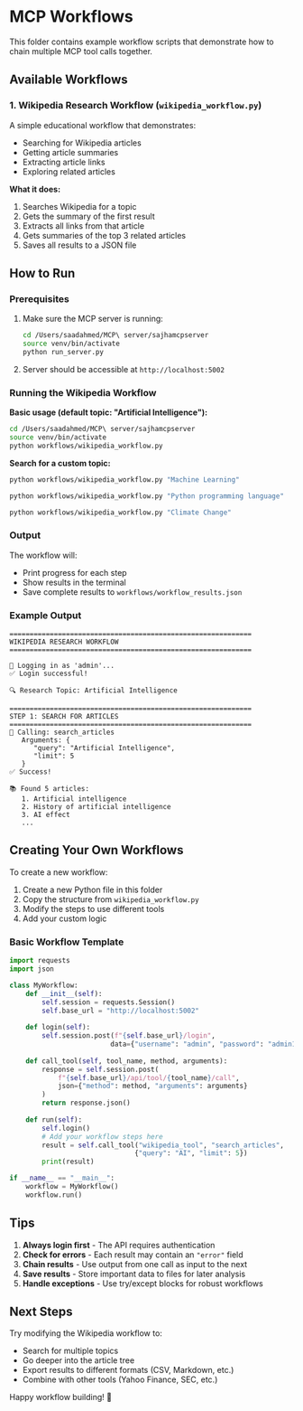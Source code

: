 # MCP Workflows

This folder contains example workflow scripts that demonstrate how to chain multiple MCP tool calls together.

## Available Workflows

### 1. Wikipedia Research Workflow (`wikipedia_workflow.py`)

A simple educational workflow that demonstrates:
- Searching for Wikipedia articles
- Getting article summaries
- Extracting article links
- Exploring related articles

**What it does:**
1. Searches Wikipedia for a topic
2. Gets the summary of the first result
3. Extracts all links from that article
4. Gets summaries of the top 3 related articles
5. Saves all results to a JSON file

## How to Run

### Prerequisites
1. Make sure the MCP server is running:
   ```bash
   cd /Users/saadahmed/MCP\ server/sajhamcpserver
   source venv/bin/activate
   python run_server.py
   ```

2. Server should be accessible at `http://localhost:5002`

### Running the Wikipedia Workflow

**Basic usage (default topic: "Artificial Intelligence"):**
```bash
cd /Users/saadahmed/MCP\ server/sajhamcpserver
source venv/bin/activate
python workflows/wikipedia_workflow.py
```

**Search for a custom topic:**
```bash
python workflows/wikipedia_workflow.py "Machine Learning"
```

```bash
python workflows/wikipedia_workflow.py "Python programming language"
```

```bash
python workflows/wikipedia_workflow.py "Climate Change"
```

### Output

The workflow will:
- Print progress for each step
- Show results in the terminal
- Save complete results to `workflows/workflow_results.json`

### Example Output
```
============================================================
WIKIPEDIA RESEARCH WORKFLOW
============================================================

🔐 Logging in as 'admin'...
✅ Login successful!

🔍 Research Topic: Artificial Intelligence

============================================================
STEP 1: SEARCH FOR ARTICLES
============================================================
🔧 Calling: search_articles
   Arguments: {
      "query": "Artificial Intelligence",
      "limit": 5
   }
✅ Success!

📚 Found 5 articles:
   1. Artificial intelligence
   2. History of artificial intelligence
   3. AI effect
   ...
```

## Creating Your Own Workflows

To create a new workflow:

1. Create a new Python file in this folder
2. Copy the structure from `wikipedia_workflow.py`
3. Modify the steps to use different tools
4. Add your custom logic

### Basic Workflow Template
```python
import requests
import json

class MyWorkflow:
    def __init__(self):
        self.session = requests.Session()
        self.base_url = "http://localhost:5002"
        
    def login(self):
        self.session.post(f"{self.base_url}/login", 
                         data={"username": "admin", "password": "admin123"})
    
    def call_tool(self, tool_name, method, arguments):
        response = self.session.post(
            f"{self.base_url}/api/tool/{tool_name}/call",
            json={"method": method, "arguments": arguments}
        )
        return response.json()
    
    def run(self):
        self.login()
        # Add your workflow steps here
        result = self.call_tool("wikipedia_tool", "search_articles", 
                               {"query": "AI", "limit": 5})
        print(result)

if __name__ == "__main__":
    workflow = MyWorkflow()
    workflow.run()
```

## Tips

1. **Always login first** - The API requires authentication
2. **Check for errors** - Each result may contain an `"error"` field
3. **Chain results** - Use output from one call as input to the next
4. **Save results** - Store important data to files for later analysis
5. **Handle exceptions** - Use try/except blocks for robust workflows

## Next Steps

Try modifying the Wikipedia workflow to:
- Search for multiple topics
- Go deeper into the article tree
- Export results to different formats (CSV, Markdown, etc.)
- Combine with other tools (Yahoo Finance, SEC, etc.)

Happy workflow building! 🚀

